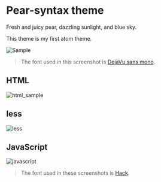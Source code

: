 # Pear-syntax theme
Fresh and juicy pear, dazzling sunlight, and blue sky.

This theme is my first atom theme.

![Sample](http://i.imgur.com/SvWr529.png)
> The font used in this screenshot is [DejaVu sans mono](http://dejavu-fonts.org/wiki/Main_Page).

## HTML
![html_sample](http://i.imgur.com/JlmkjJJ.png)

## less
![less](http://i.imgur.com/T6155bp.png)

## JavaScript
![javascript](http://i.imgur.com/yihmY6N.png)
> The font used in these screenshots is [Hack](http://sourcefoundry.org/hack/).
